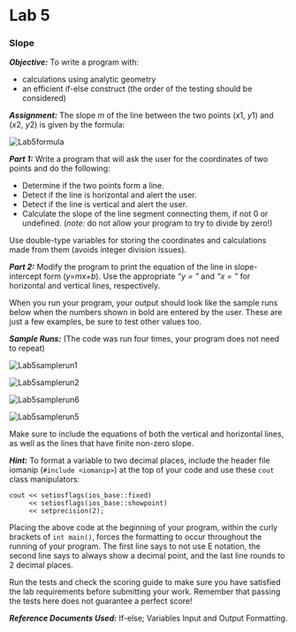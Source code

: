 # Lab 5
### Slope

**_Objective:_**
To write a program with:
+ calculations using analytic geometry
+ an efficient if-else construct (the order of the testing should be considered)

**_Assignment:_**
The slope *m* of the line between the two points (*x*1, *y*1) and (*x*2, *y*2) is given by the formula:

![Lab5formula](https://cdn.jsdelivr.net/gh/0x6a69616e/cpp-course-3720/projects/lab-5/Lab5formula.png)
		
**_Part 1:_**  Write a program that will ask the user for the coordinates of two points and do the following:

+ Determine if the two points form a line.
+ Detect if the line is horizontal and alert the user.
+ Detect if the line is vertical and alert the user.
+ Calculate the slope of the line segment connecting them, if not 0 or undefined. (*note:* do not allow your program to try to divide by zero!)

Use double-type variables for storing the coordinates and calculations made from them (avoids integer division issues). 

**_Part 2:_**  Modify the program to print the equation of the line in slope-intercept form (*y=mx+b*). Use the appropriate *“y = ”* and *“x = ”* for horizontal and vertical lines, respectively. 

When you run your program, your output should look like the sample runs below when the numbers shown in bold are entered by the user. These are just a few examples, be sure to test other values too.

**_Sample Runs:_** (The code was run four times, your program does not need to repeat)

![Lab5samplerun1](https://cdn.jsdelivr.net/gh/0x6a69616e/cpp-course-3720/projects/lab-5/Lab5samplerun1.png)

![Lab5samplerun2](https://cdn.jsdelivr.net/gh/0x6a69616e/cpp-course-3720/projects/lab-5/Lab5samplerun2.png)

![Lab5samplerun6](https://cdn.jsdelivr.net/gh/0x6a69616e/cpp-course-3720/projects/lab-5/Lab5samplerun6.png)

![Lab5samplerun5](https://cdn.jsdelivr.net/gh/0x6a69616e/cpp-course-3720/projects/lab-5/Lab5samplerun5.png)



Make sure to include the equations of both the vertical and horizontal lines, as well as the lines that have finite non-zero slope.

**_Hint:_**
To format a variable to two decimal places, include the header file iomanip (`#include <iomanip>`) at the top of your code and use these `cout` class manipulators:
```
cout << setiosflags(ios_base::fixed)  	 
     << setiosflags(ios_base::showpoint) 	
     << setprecision(2);          	  	
 ```
Placing the above code at the beginning of your program, within the curly brackets of `int main()`, forces the formatting to occur throughout the running of your program. The first line says to not use E notation, the second line says to always show a decimal point, and the last line rounds to 2 decimal places.
 
Run the tests and check the scoring guide to make sure you have satisfied the lab requirements before submitting your work. Remember that passing the tests here does not guarantee a perfect score!

**_Reference Documents Used:_** If-else; Variables Input and Output Formatting. 